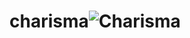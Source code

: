 # charisma![Charisma](https://github.com/user-attachments/assets/079049d7-9bb4-4fc7-8aa5-24254b618be6)
